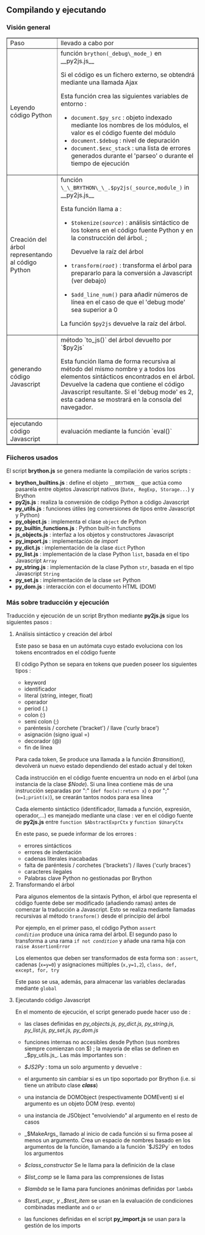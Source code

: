 Compilando y ejecutando
-----------------------

### Visión general

<table border=1 cellpadding =5>
<tr><td>Paso </td><td>llevado a cabo por</td></tr>
<tr>
<td>Leyendo código Python</td>
<td>función <code>brython(_debug\_mode_)</code> en __py2js.js__

Si el código es un fichero externo, se obtendrá mediante una llamada Ajax

Esta función crea las siguientes variables de entorno :

- `document.$py_src` : objeto indexado mediante los nombres de los módulos, el valor es el código fuente del módulo
- `document.$debug` : nivel de depuración
- `document.$exc_stack` : una lista de errores generados durante el 'parseo' o durante el tiempo de ejecución
    
</td>

</tr>

<tr>
    
<td>Creación del árbol representando al código Python</td>
<td>función <code>\_\_BRYTHON\_\_.$py2js(_source,module_)</code> in __py2js.js__

Esta función llama a :

- <code>$tokenize(_source_)</code> : análisis sintáctico de los tokens en el código fuente Python y en la construcción del árbol. ;

   Devuelve la raíz del árbol

- <code>transform(_root_)</code> : transforma el árbol para prepararlo para la conversión a Javascript (ver debajo)
- `$add_line_num()` para añadir números de línea en el caso de que el 'debug mode' sea superior a 0

La función `$py2js` devuelve la raíz del árbol.
</td>
</tr>

<tr>
    
<td>generando código Javascript</td>
<td>método `to_js()` del árbol devuelto por `$py2js`

Esta función llama de forma recursiva al método del mismo nombre y a todos los elementos sintácticos encontrados en el árbol. Devuelve la cadena que contiene el código Javascript resultante. Si el 'debug mode' es 2, esta cadena se mostrará en la consola del navegador.
</td>
</tr>

<tr>
    
<td>ejecutando código Javascript</td>
<td>evaluación mediante la función `eval()`
    
</td>
</tr>

</table>

### Fiicheros usados

El script __brython.js__ se genera mediante la compilación de varios scripts :

- __brython\_builtins.js__ : define el objeto `__BRYTHON__` que actúa como pasarela entre objetos Javascript nativos (`Date, RegExp, Storage...`) y Brython
- __py2js.js__ : realiza la conversión de código Python a código Javascript
- __py\_utils.js__ : funciones útiles (eg conversiones de tipos entre Javascript y Python)
- __py\_object.js__ : implementa el clase `object` de Python
- __py\_builtin\_functions.js__ : Python built-in functions
- __js\_objects.js__ : interfaz a los objetos y constructores Javascript
- __py\_import.js__ : implementación de _import_
- __py\_dict.js__ : implementación de la clase `dict` Python
- __py\_list.js__ : implementación de la clase Python `list`, basada en el tipo Javascript `Array`
- __py\_string.js__ : implementación de la clase Python `str`, basada en el tipo Javascript `String`
- __py\_set.js__ : implementación de la clase `set` Python
- __py\_dom.js__ : interacción con el documento HTML (DOM)

### Más sobre traducción y ejecución

Traducción y ejecución de un script Brython mediante __py2js.js__ sigue los siguientes pasos :
<ol>
<li>Análisis sintáctico y creación del árbol

Este paso se basa en un autómata cuyo estado evoluciona con los tokens encontrados en el código fuente

El código Python se separa en tokens que pueden poseer los siguientes tipos : 

- keyword
- identificador
- literal (string, integer, float)
- operador
- period (.)
- colon (:)
- semi colon (;)
- par&eacute;ntesis / corchete ('bracket') / llave ('curly brace')
- asignación (signo igual =)
- decorador (@)
- fin de línea

Para cada token, Se produce una llamada a la función _$transition()_, devolverá un nuevo estado dependiendo del estado actual y del token

Cada instrucción en el código fuente encuentra un nodo en el árbol (una instancia de la clase _$Node_). Si una línea contiene más de una instrucción separadas por ":" (`def foo(x):return x`) o por ";" (`x=1;print(x)`), se crearán tantos nodos para esa línea

Cada elemento sintáctico (identificador, llamada a función, expresión, operador,...) es manejado mediante una clase : ver en el código fuente de __py2js.js__ entre `function $AbstractExprCtx` y `function $UnaryCtx`

En este paso, se puede informar de los errores : 
- errores sintácticos
- errores de indentación
- cadenas literales inacabadas
- falta de paréntesis / corchetes ('brackets') / llaves ('curly braces')
- caracteres ilegales
- Palabras clave Python no gestionadas por Brython

<li>Transformando el árbol

Para algunos elementos de la sintaxis Python, el árbol que representa el código fuente debe ser modificado (añadiendo ramas) antes de comenzar la traducción a Javascript. Esto se realiza mediante llamadas recursivas al método `transform()` desde el principio del árbol 

Por ejemplo, en el primer paso, el código Python <code>assert _condition_</code> produce una única rama del árbol. El segundo paso lo transforma a una rama <code>if not _condition_</code> y añade una rama hija con `raise AssertionError`

Los elementos que deben ser transformados de esta forma son : `assert`, cadenas (`x=y=0`) y asignaciones múltiples (`x,y=1,2`), `class, def, except, for, try`

Este paso se usa, además, para almacenar las variables declaradas mediante `global`

<li>Ejecutando código Javascript

En el momento de ejecución, el script generado puede hacer uso de :

- las clases definidas en _py\_objects.js, py\_dict.js, py\_string.js, py\_list.js, py\_set.js, py\_dom.js_
- funciones internas no accesibles desde Python (sus nombres siempre comienzan con $) ; la mayoría de ellas se definen en _$py\_utils.js_. Las más importantes son :

 - _$JS2Py_ : toma un solo argumento y devuelve :

  - el argumento sin cambiar si es un tipo soportado por Brython (i.e. si tiene un atributo clase ___class___)
  - una instancia de DOMObject (respectivamente DOMEvent) si el argumento es un objeto DOM (resp. evento)
  - una instancia de JSObject "envolviendo" al argumento en el resto de casos

 - _$MakeArgs_ llamado al inicio de cada función si su firma posee al menos un argumento. Crea un espacio de nombres basado en los argumentos de la función, llamando a la función `$JS2Py` en todos los argumentos
 - _$class\_constructor_ Se le llama para la definición de la clase
 - _$list\_comp_ se le llama para las comprensiones de listas
 - _$lambda_ se le llama para funciones anónimas definidas por `lambda`
 - _$test\_expr_ y _$test\_item_ se usan en la evaluación de condiciones combinadas mediante `and` o `or`

- las funciones definidas en el script __py\_import.js__ se usan para la gestión de los imports


